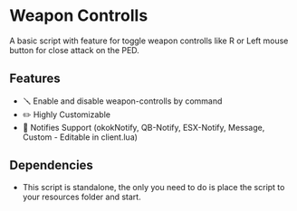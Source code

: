 # Weapon Controlls
A basic script with feature for toggle weapon controlls like R or Left mouse button for close attack on the PED.

## Features
- 🪛 Enable and disable weapon-controlls by command
- ✏️ Highly Customizable
- 📣 Notifies Support (okokNotify, QB-Notify, ESX-Notify, Message, Custom - Editable in client.lua)

## Dependencies
- This script is standalone, the only you need to do is place the script to your resources folder and start.

